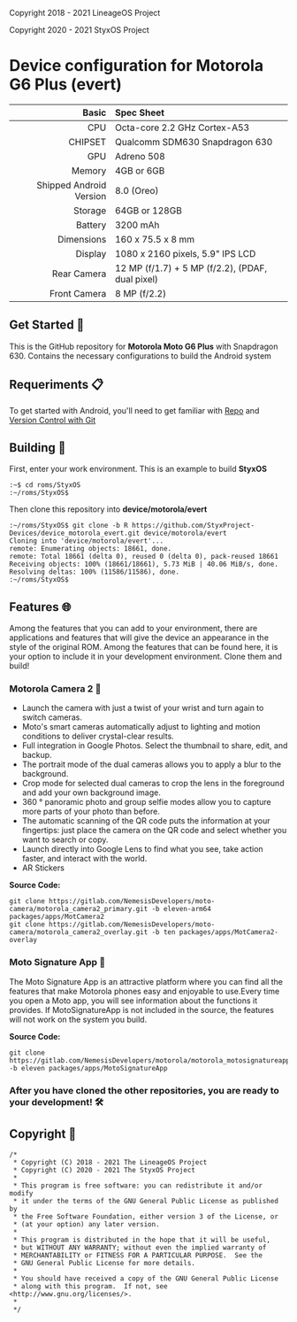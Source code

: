 <p> Copyright 2018 - 2021 LineageOS Project </p>
<p> Copyright 2020 - 2021 StyxOS Project </p>

# Device configuration for Motorola G6 Plus (evert)

Basic   | Spec Sheet
-------:|:-------------------------
CPU     | Octa-core 2.2 GHz Cortex-A53
CHIPSET | Qualcomm SDM630 Snapdragon 630
GPU     | Adreno 508
Memory  | 4GB or 6GB
Shipped Android Version | 8.0 (Oreo)
Storage | 64GB or 128GB
Battery | 3200 mAh
Dimensions | 160 x 75.5 x 8 mm
Display | 1080 x 2160 pixels, 5.9" IPS LCD
Rear Camera  | 12 MP (f/1.7) + 5 MP (f/2.2), (PDAF, dual pixel)
Front Camera | 8 MP (f/2.2)

## Get Started 🚀

This is the GitHub repository for <b>Motorola Moto G6 Plus</b> with Snapdragon 630. Contains the necessary configurations to build the Android system

## Requeriments 📋
To get started with Android, you'll need to get familiar with [Repo](https://source.android.com/source/using-repo.html) and [Version Control with Git](https://source.android.com/source/version-control.html)

## Building 🔧

First, enter your work environment. This is an example to build <b> StyxOS </b>
```
:~$ cd roms/StyxOS
:~/roms/StyxOS$
```

Then clone this repository into <b> device/motorola/evert </b>

```
:~/roms/StyxOS$ git clone -b R https://github.com/StyxProject-Devices/device_motorola_evert.git device/motorola/evert
Cloning into 'device/motorola/evert'...
remote: Enumerating objects: 18661, done.
remote: Total 18661 (delta 0), reused 0 (delta 0), pack-reused 18661
Receiving objects: 100% (18661/18661), 5.73 MiB | 40.06 MiB/s, done.
Resolving deltas: 100% (11586/11586), done.
:~/roms/StyxOS$
```
## Features 🌐

Among the features that you can add to your environment, there are applications and features that will give the device an appearance in the style of the original ROM. Among the features that can be found here, it is your option to include it in your development environment. Clone them and build!

### Motorola Camera 2 📸

- Launch the camera with just a twist of your wrist and turn again to switch cameras.
- Moto's smart cameras automatically adjust to lighting and motion conditions to deliver crystal-clear results.
- Full integration in Google Photos. Select the thumbnail to share, edit, and backup.
- The portrait mode of the dual cameras allows you to apply a blur to the background.
- Crop mode for selected dual cameras to crop the lens in the foreground and add your own background image.
- 360 ° panoramic photo and group selfie modes allow you to capture more parts of your photo than before.
- The automatic scanning of the QR code puts the information at your fingertips: just place the camera on the QR code and select whether you want to search or copy.
- Launch directly into Google Lens to find what you see, take action faster, and interact with the world.
- AR Stickers

<b> Source Code: </b> 
``` 
git clone https://gitlab.com/NemesisDevelopers/moto-camera/motorola_camera2_primary.git -b eleven-arm64 packages/apps/MotCamera2
git clone https://gitlab.com/NemesisDevelopers/moto-camera/motorola_camera2_overlay.git -b ten packages/apps/MotCamera2-overlay
```

### Moto Signature App 🔧

The Moto Signature App is an attractive platform where you can find all the features that make Motorola phones easy and enjoyable to use.Every time you open a Moto app, you will see information about the functions it provides. If MotoSignatureApp is not included in the source, the features will not work on the system you build.

<b> Source Code: </b> 
``` 
git clone https://gitlab.com/NemesisDevelopers/motorola/motorola_motosignatureapp.git -b eleven packages/apps/MotoSignatureApp
```

### After you have cloned the other repositories, you are ready to your development! 🛠️

## Copyright 📄
```
/*
 * Copyright (C) 2018 - 2021 The LineageOS Project
 * Copyright (C) 2020 - 2021 The StyxOS Project
 *
 * This program is free software: you can redistribute it and/or modify
 * it under the terms of the GNU General Public License as published by
 * the Free Software Foundation, either version 3 of the License, or
 * (at your option) any later version.
 *
 * This program is distributed in the hope that it will be useful,
 * but WITHOUT ANY WARRANTY; without even the implied warranty of
 * MERCHANTABILITY or FITNESS FOR A PARTICULAR PURPOSE.  See the
 * GNU General Public License for more details.
 *
 * You should have received a copy of the GNU General Public License
 * along with this program.  If not, see <http://www.gnu.org/licenses/>.
 *
 */
```
